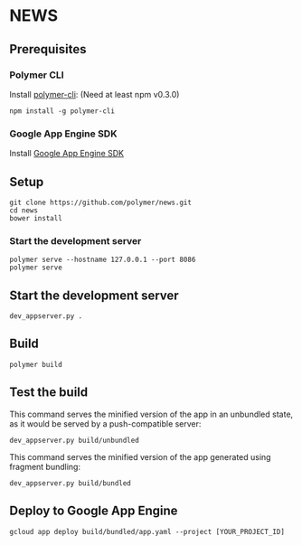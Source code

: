 # NEWS

## Prerequisites

### Polymer CLI

Install [polymer-cli](https://github.com/Polymer/polymer-cli):
(Need at least npm v0.3.0)

    npm install -g polymer-cli

### Google App Engine SDK

Install [Google App Engine SDK](https://cloud.google.com/appengine/downloads)

## Setup

    git clone https://github.com/polymer/news.git
    cd news
    bower install

### Start the development server
    polymer serve --hostname 127.0.0.1 --port 8086
    polymer serve
## Start the development server

    dev_appserver.py .

## Build

    polymer build

## Test the build

This command serves the minified version of the app in an unbundled state, as it would be served by a push-compatible server:

    dev_appserver.py build/unbundled

This command serves the minified version of the app generated using fragment bundling:

    dev_appserver.py build/bundled

## Deploy to Google App Engine

    gcloud app deploy build/bundled/app.yaml --project [YOUR_PROJECT_ID]
